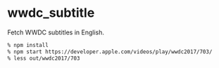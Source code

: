 # wwdc_subtitle

Fetch WWDC subtitles in English.

```sh
% npm install
% npm start https://developer.apple.com/videos/play/wwdc2017/703/
% less out/wwdc2017/703
```
